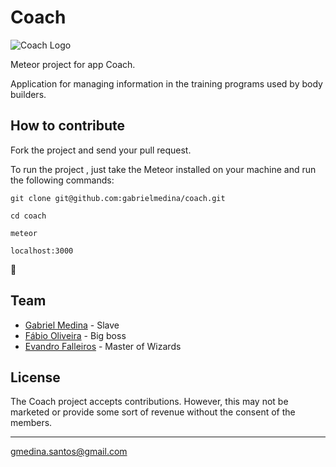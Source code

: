 # Coach

![Coach Logo](https://cdn.pbrd.co/images/1w0A9IUX.jpg)

Meteor project for app Coach.

Application for managing information in the training programs used by body builders.

## How to contribute

Fork the project and send your pull request.

To run the project , just take the Meteor installed on your machine and run the following commands:

`` git clone git@github.com:gabrielmedina/coach.git ``

`` cd coach ``

`` meteor ``

`` localhost:3000 ``

:ship:


## Team

- [Gabriel Medina](https://github.com/gabrielmedina) - Slave
- [Fábio Oliveira](https://github.com/fabioivi) - Big boss
- [Evandro Falleiros](https://github.com/evandrofalleiros) - Master of Wizards


## License

The Coach project accepts contributions. However, this may not be marketed or provide some sort of revenue without the consent of the members.

---
gmedina.santos@gmail.com
